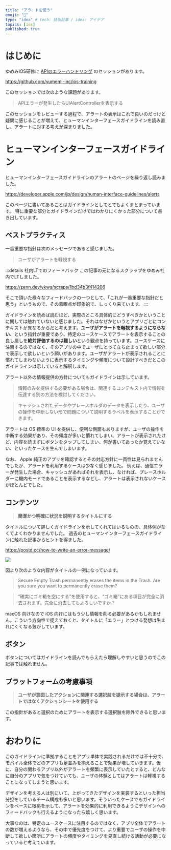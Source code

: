 ```yaml
---
title: "アラートを使う"
emoji: "🚨"
type: "idea" # tech: 技術記事 / idea: アイデア
topics: [ios]
published: true
---
```


# はじめに

ゆめみiOS研修に [APIのエラーハンドリング](https://github.com/yumemi-inc/ios-training/blob/main/Documentation/Error.md) のセッションがあります。

https://github.com/yumemi-inc/ios-training

このセッションでは次のような課題があります。

> APIエラーが発生したらUIAlertControllerを表示する

このセッションをレビューする過程で、アラートの表示はこれで良いのだっけと疑問に感じることが増えて、ヒューマンインターフェースガイドラインを読み直し、アラートに対する考えが深まりました。

# ヒューマンインターフェースガイドライン

ヒューマンインターフェースガイドラインのアラートのページを繰り返し読みました。

https://developer.apple.com/jp/design/human-interface-guidelines/alerts

このページに書いてあることはガイドラインとしてとてもよくまとまっています。
特に重要な部分とガイドラインだけではわかりにくかった部分について書き出しています。

## ベストプラクティス

一番重要な指針は次のメッセージであると感じました。

> ユーザがアラートを軽視する

:::details 社内LTでのフィードバック
この記事の元になるスクラップをゆめみ社内でLTしました。

https://zenn.dev/ykws/scraps/1bd34b3f414206

そこで頂いた様々なフィードバックの一つとして、「これが一番重要な指針だと思う」というもので、その着眼点が印象的で、しっくり来ています。
:::

ガイドラインを読めば読むほど、実際のところ具体的にどうすべきかということに関しては触れていないと感じました。それはなぜかというとアプリごとにコンテキストが異なるからだと考えます。**ユーザがアラートを軽視するようにならない**、という指針が重要であり、特定のユースケースでアラートを表示することの良し悪しを**絶対評価するのは難しい**という観点を持っています。ユースケースに注目するのではなく、そのアプリの中でユーザにとって立ち止まって欲しい部分で表示して欲しいという願いがあります。ユーザがアラートが表示されることに慣れてしまわないように表示するタイミングや頻度について設計すべきだとこのガイドラインは示していると解釈します。

アラート以外の情報提供の方針についてもガイドラインは示しています。

> 情報のみを提供する必要がある場合は、関連するコンテキスト内で情報を伝達する別の方法を検討してください。

> キャッシュされたデータやプレースホルダのデータを表示したり、ユーザの操作を中断しない形で問題について説明するラベルを表示することができます。

アラートは OS 標準の UI を提供し、便利な側面もありますが、ユーザの操作を中断する効果があり、その頻度が多いと慣れてしまい、アラートが表示されたけど、内容を読まずにボタンをタップしてしまい、何が書いてあったか覚えていない、といったケースを生んでしまいます。

なお、 Apple 純正のアプリを確認するとその対応方針に一貫性は見られませんでしたが、アラートを利用するケースは少なく感じました。
例えば、通信エラーが発生した場合、キャッシュがあればそれを表示し、なければ、プレースホルダーに機内モードであることを表示するなどし、アラートは表示されないケースがほとんどでした。

## コンテンツ

> **簡潔かつ明確に状況を説明するタイトルにする**

タイトルについて詳しくガイドラインを示してくれてはいるものの、具体例がなくてよくわかりませんでした。
過去のヒューマンインターフェースガイドラインに触れた記事からヒントを得ました。

https://postd.cc/how-to-write-an-error-message/

![](https://storage.googleapis.com/zenn-user-upload/fee085c97127-20240131.png)

図より次のような内容がタイトルの一例になっています。

> Secure Empty Trash permanently erases the items in the Trash. Are you sure you want to permanently erase them?

>“確実にゴミ箱を空にする”を使用すると、“ゴミ箱”にある項目が完全に消去されます。完全に消去してもよろしいですか？

macOS 向けなので iOS 向けにはもう少し情報を削る必要があるかもしれません。こういう方向性で捉えておくと、タイトルに「エラー」とつける発想は生まれにくくなる気がしています。

## ボタン

ボタンについてはガイドラインを読んでもらえたら理解しやすいと思うのでこの記事では触れません。


## プラットフォームの考慮事項

> **ユーザが意図したアクションに関連する選択肢を提示する場合は、アラートではなくアクションシートを使用する**

この指針があると選択のためにアラートを表示する選択肢を除外できると思います。

# おわりに

このガイドラインに準拠することをアプリ単体で実践されるだけでは不十分で、モバイル全体でどのアプリも足並みを揃えることで効果が増していきます。仮に、自分の関わるアプリ以外がアラートを頻繁に表示していたとすると、どんなに自分のアプリで気をつけていても、ユーザの体験としてはアラートは軽視することになってしまうと思います。

デザインを考える人は別にいて、上がってきたデザインを実装するといった担当分担をしているチーム構成も多いと思います。そういったケースでもガイドラインをベースに根拠を示して、アラートを効果的に利用できるようにデザインへのフィードバックも行えるようになったら嬉しく思います。

大事なのは、特定のユースケースに注目するのではなく、アプリ全体でアラートの数が増えるようなら、その中で優先度をつけて、より重要でユーザの操作を中断して欲しい箇所にアラートの頻度やタイミングを見直し続ける活動が必要になっていると考えています。
